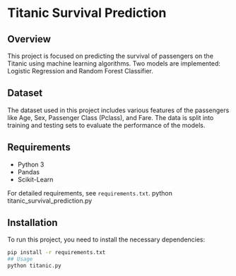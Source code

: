 # Titanic Survival Prediction

## Overview
This project is focused on predicting the survival of passengers on the Titanic using machine learning algorithms. Two models are implemented: Logistic Regression and Random Forest Classifier.

## Dataset
The dataset used in this project includes various features of the passengers like Age, Sex, Passenger Class (Pclass), and Fare. The data is split into training and testing sets to evaluate the performance of the models.

## Requirements
- Python 3
- Pandas
- Scikit-Learn

For detailed requirements, see `requirements.txt`.
python titanic_survival_prediction.py

## Installation
To run this project, you need to install the necessary dependencies:

```bash
pip install -r requirements.txt
## Usage
python titanic.py
